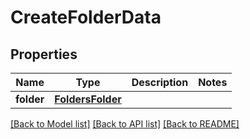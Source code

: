 # CreateFolderData

## Properties
Name | Type | Description | Notes
------------ | ------------- | ------------- | -------------
**folder** | [**FoldersFolder**](FoldersFolder.md) |  | 

[[Back to Model list]](../README.md#documentation-for-models) [[Back to API list]](../README.md#documentation-for-api-endpoints) [[Back to README]](../README.md)


